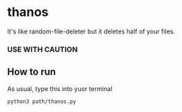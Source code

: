 # thanos
It's like random-file-deleter but it deletes half of your files.

### USE WITH CAUTION

## How to run
As usual, type this into yuor terminal
```
python3 path/thanos.py
```
